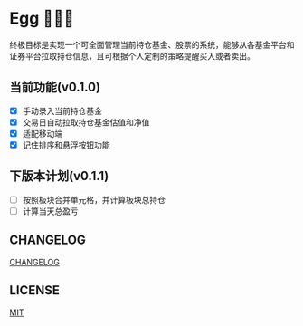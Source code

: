 # Egg 🐓🥚🥚
终极目标是实现一个可全面管理当前持仓基金、股票的系统，能够从各基金平台和证券平台拉取持仓信息，且可根据个人定制的策略提醒买入或者卖出。

## 当前功能(v0.1.0)
* [x] 手动录入当前持仓基金
* [x] 交易日自动拉取持仓基金估值和净值
* [x] 适配移动端
* [x] 记住排序和悬浮按钮功能

## 下版本计划(v0.1.1)
* [ ] 按照板块合并单元格，并计算板块总持仓
* [ ] 计算当天总盈亏

## CHANGELOG
[CHANGELOG](./CHANGELOG.md)

## LICENSE
[MIT](./LICENSE)
